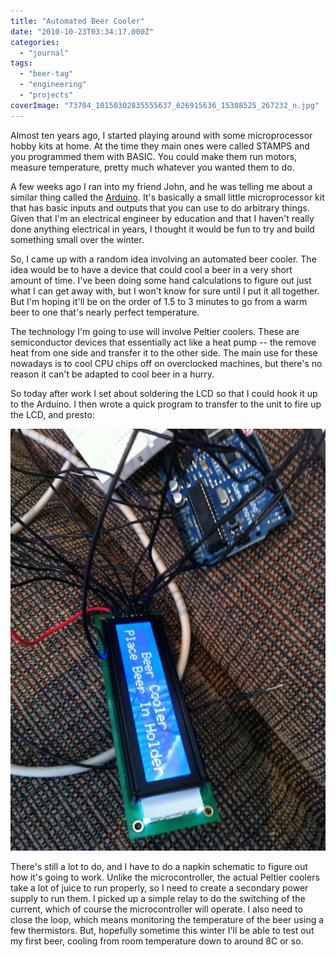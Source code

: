 ```yaml
---
title: "Automated Beer Cooler"
date: "2010-10-23T03:34:17.000Z"
categories: 
  - "journal"
tags: 
  - "beer-tag"
  - "engineering"
  - "projects"
coverImage: "73704_10150302835555637_626915636_15308525_267232_n.jpg"
---
```


Almost ten years ago, I started playing around with some microprocessor hobby kits at home. At the time they main ones were called STAMPS and you programmed them with BASIC. You could make them run motors, measure temperature, pretty much whatever you wanted them to do.

A few weeks ago I ran into my friend John, and he was telling me about a similar thing called the [Arduino](http://www.arduino.cc/). It's basically a small little microprocessor kit that has basic inputs and outputs that you can use to do arbitrary things. Given that I'm an electrical engineer by education and that I haven't really done anything electrical in years, I thought it would be fun to try and build something small over the winter.

So, I came up with a random idea involving an automated beer cooler. The idea would be to have a device that could cool a beer in a very short amount of time. I've been doing some hand calculations to figure out just what I can get away with, but I won't know for sure until I put it all together. But I'm hoping it'll be on the order of 1.5 to 3 minutes to go from a warm beer to one that's nearly perfect temperature.

The technology I'm going to use will involve Peltier coolers. These are semiconductor devices that essentially act like a heat pump -- the remove heat from one side and transfer it to the other side. The main use for these nowadays is to cool CPU chips off on overclocked machines, but there's no reason it can't be adapted to cool beer in a hurry.

So today after work I set about soldering the LCD so that I could hook it up to the Arduino. I then wrote a quick program to transfer to the unit to fire up the LCD, and presto:

[![](images/73704_10150302835555637_626915636_15308525_267232_n.jpg "73704_10150302835555637_626915636_15308525_267232_n")](http://www.migratorynerd.com/wordpress/wp-content/uploads/2010/10/73704_10150302835555637_626915636_15308525_267232_n.jpg)

There's still a lot to do, and I have to do a napkin schematic to figure out how it's going to work. Unlike the microcontroller, the actual Peltier coolers take a lot of juice to run properly, so I need to create a secondary power supply to run them. I picked up a simple relay to do the switching of the current, which of course the microcontroller will operate. I also need to close the loop, which means monitoring the temperature of the beer using a few thermistors. But, hopefully sometime this winter I'll be able to test out my first beer, cooling from room temperature down to around 8C or so.
